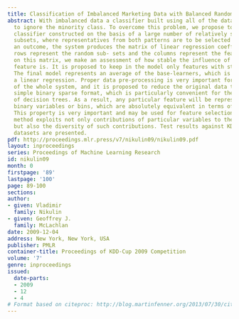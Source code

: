 ```yaml
---
title: Classification of Imbalanced Marketing Data with Balanced Random Sets
abstract: With imbalanced data a classifier built using all of the data has the tendency
  to ignore the minority class. To overcome this problem, we propose to use an ensemble
  classifier constructed on the basis of a large number of relatively small and balanced
  subsets, where representatives from both patterns are to be selected randomly. As
  an outcome, the system produces the matrix of linear regression coefficients whose
  rows represent the random sub- sets and the columns represent the features. Based
  on this matrix, we make an assessment of how stable the influence of a particular
  feature is. It is proposed to keep in the model only features with stable influence.
  The final model represents an average of the base-learners, which is not necessarily
  a linear regression. Proper data pre-processing is very important for the effectiveness
  of the whole system, and it is proposed to reduce the original data to the most
  simple binary sparse format, which is particularly convenient for the construction
  of decision trees. As a result, any particular feature will be represented by several
  binary variables or bins, which are absolutely equivalent in terms of data structure.
  This property is very important and may be used for feature selection. The proposed
  method exploits not only contributions of particular variables to the base-learners,
  but also the diversity of such contributions. Test results against KDD-2009 competition
  datasets are presented.
pdf: http://proceedings.mlr.press/v7/nikulin09/nikulin09.pdf
layout: inproceedings
series: Proceedings of Machine Learning Research
id: nikulin09
month: 0
firstpage: '89'
lastpage: '100'
page: 89-100
sections: 
author:
- given: Vladimir
  family: Nikulin
- given: Geoffrey J.
  family: McLachlan
date: 2009-12-04
address: New York, New York, USA
publisher: PMLR
container-title: Proceedings of KDD-Cup 2009 Competition
volume: '7'
genre: inproceedings
issued:
  date-parts:
  - 2009
  - 12
  - 4
# Format based on citeproc: http://blog.martinfenner.org/2013/07/30/citeproc-yaml-for-bibliographies/
---
```

